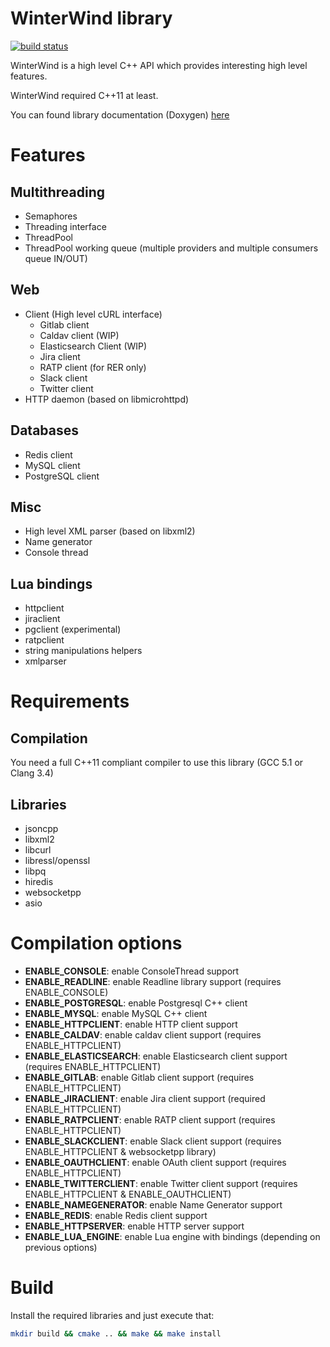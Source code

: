 # WinterWind library

[![build status](https://gitlab.com/WinterWind/WinterWind/badges/master/build.svg)](https://gitlab.com/WinterWind/WinterWind/commits/master)

WinterWind is a high level C++ API which provides interesting high level features.

WinterWind required C++11 at least.

You can found library documentation (Doxygen) [here](https://winterwind.gitlab.io/WinterWind/)

# Features
## Multithreading

* Semaphores
* Threading interface
* ThreadPool
* ThreadPool working queue (multiple providers and multiple consumers queue IN/OUT)

## Web

* Client (High level cURL interface)
	* Gitlab client
	* Caldav client (WIP)
	* Elasticsearch Client (WIP)
	* Jira client
	* RATP client (for RER only)
	* Slack client
	* Twitter client
* HTTP daemon (based on libmicrohttpd)

## Databases

* Redis client
* MySQL client
* PostgreSQL client

## Misc

* High level XML parser (based on libxml2)
* Name generator
* Console thread

## Lua bindings

* httpclient
* jiraclient
* pgclient (experimental)
* ratpclient
* string manipulations helpers
* xmlparser

# Requirements

## Compilation

You need a full C++11 compliant compiler to use this library (GCC 5.1 or Clang 3.4)

## Libraries

* jsoncpp
* libxml2
* libcurl
* libressl/openssl
* libpq
* hiredis
* websocketpp
* asio

# Compilation options

* __ENABLE_CONSOLE__: enable ConsoleThread support
* __ENABLE_READLINE__: enable Readline library support (requires ENABLE_CONSOLE)
* __ENABLE_POSTGRESQL__: enable Postgresql C++ client
* __ENABLE_MYSQL__: enable MySQL C++ client
* __ENABLE_HTTPCLIENT__: enable HTTP client support
* __ENABLE_CALDAV__: enable caldav client support (requires ENABLE_HTTPCLIENT)
* __ENABLE_ELASTICSEARCH__: enable Elasticsearch client support (requires ENABLE_HTTPCLIENT)
* __ENABLE_GITLAB__: enable Gitlab client support (requires ENABLE_HTTPCLIENT)
* __ENABLE_JIRACLIENT__: enable Jira client support (required ENABLE_HTTPCLIENT)
* __ENABLE_RATPCLIENT__: enable RATP client support (requires ENABLE_HTTPCLIENT)
* __ENABLE_SLACKCLIENT__: enable Slack client support (requires ENABLE_HTTPCLIENT & websocketpp library)
* __ENABLE_OAUTHCLIENT__: enable OAuth client support (requires ENABLE_HTTPCLIENT)
* __ENABLE_TWITTERCLIENT__: enable Twitter client support (requires ENABLE_HTTPCLIENT & ENABLE_OAUTHCLIENT)
* __ENABLE_NAMEGENERATOR__: enable Name Generator support
* __ENABLE_REDIS__: enable Redis client support
* __ENABLE_HTTPSERVER__: enable HTTP server support
* __ENABLE_LUA_ENGINE__: enable Lua engine with bindings (depending on previous options)

# Build

Install the required libraries and just execute that:

```bash
mkdir build && cmake .. && make && make install
```
